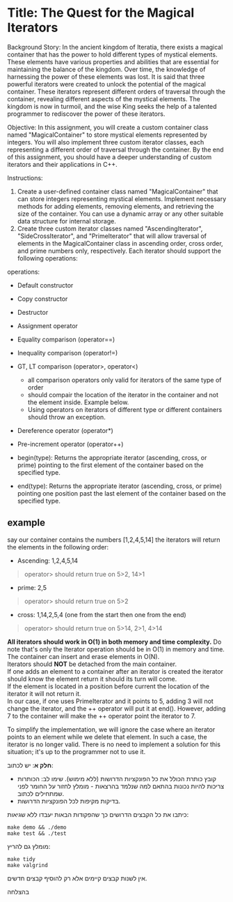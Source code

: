 # Title: The Quest for the Magical Iterators

Background Story: In the ancient kingdom of Iteratia, there exists a magical container that has the power to hold different types of mystical elements. These elements have various properties and abilities that are essential for maintaining the balance of the kingdom. Over time, the knowledge of harnessing the power of these elements was lost. It is said that three powerful iterators were created to unlock the potential of the magical container. These iterators represent different orders of traversal through the container, revealing different aspects of the mystical elements. The kingdom is now in turmoil, and the wise King seeks the help of a talented programmer to rediscover the power of these iterators.

Objective: In this assignment, you will create a custom container class named "MagicalContainer" to store mystical elements represented by integers. You will also implement three custom iterator classes, each representing a different order of traversal through the container. By the end of this assignment, you should have a deeper understanding of custom iterators and their applications in C++.

Instructions:
1.	Create a user-defined container class named "MagicalContainer" that can store integers representing mystical elements. Implement necessary methods for adding elements, removing elements, and retrieving the size of the container. You can use a dynamic array or any other suitable data structure for internal storage.
2.	Create three custom iterator classes named "AscendingIterator", "SideCrossIterator", and "PrimeIterator" that will allow traversal of elements in the MagicalContainer class in ascending order, cross order, and prime numbers only, respectively. Each iterator should support the following operations:

operations:

-	Default constructor

-	Copy constructor

-	Destructor

-	Assignment operator

-	Equality comparison (operator==)

-	Inequality comparison (operator!=)

-	GT, LT comparison (operator>, operator<)
    - all comparison operators only valid for iterators of the same type of order
    -  should compair the location of the iterator in the container and not the element inside. Example below. 
    - Using operators on iterators of different type or different containers should throw an exception. 
 
-	Dereference operator (operator*)

-	Pre-increment operator (operator++)

-	begin(type): Returns the appropriate iterator (ascending, cross, or prime) pointing to the first element of the container based on the specified type.

-	end(type): Returns the appropriate iterator (ascending, cross, or prime) pointing one position past the last element of the container based on the specified type.

## example
say our container contains the numbers [1,2,4,5,14] the iterators will return the elements in the following order:

- Ascending: 1,2,4,5,14   
>operator> should return true on 5>2, 14>1

- prime: 2,5
> operator> should return true on 5>2

- cross: 1,14,2,5,4  (one from the start then one from the end)
> operator> should return true on 5>14, 2>1, 4>14

**All iterators should work in O(1) in both memory and time complexity.** Do note that's only the Iterator operation should be in O(1) in memory and time.
The container can insert and erase elements in O(N).  
Iterators should **NOT** be detached from the main container. <br>
If one adds an element to a container after an iterator is created the iterator should know the element return it should its turn will come. <br>
If the element is located in a position before current the location of the iterator it will not return it. <br>
In our case, if one uses PrimeIterator and it points to 5, adding 3 will not change the iterator, and the ++ operator will put it at end(). However, adding 7 to the container will make the ++ operator point the iterator to 7.

To simplify the implementation, we will ignore the case where an iterator points to an element while we delete that element. In such a case, the iterator is no longer valid. There is no need to implement a solution for this situation; it's up to the programmer not to use it.



**חלק א**: יש לכתוב: 

* קובץ כותרת הכולל את כל הפונקציות הדרושות (ללא מימוש). שימו לב: הכותרות צריכות להיות נכונות בהתאם למה שנלמד בהרצאות - מומלץ לחזור על החומר לפני שמתחילים לכתוב.
* בדיקות מקיפות לכל הפונקציות הדרושות.
  
כיתבו את כל הקבצים הדרושים כך שהפקודות הבאות יעבדו ללא שגיאות:

<div dir='ltr'>

    make demo && ./demo
	make test && ./test

</div>

מומלץ גם להריץ:

<div dir='ltr'>

    make tidy
    make valgrind

</div>

אין לשנות קבצים קיימים אלא רק להוסיף קבצים חדשים.

בהצלחה